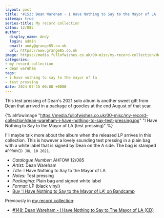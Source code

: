 ```yaml
---
layout: post
title: "#153: Dean Wareham - I Have Nothing to Say to the Mayor of LA (test pressing)"
sitemap: true
series-title: My record collection
catno: 12/085
author:
  display_name: Andy
  login: admin
  email: andy@grange85.co.uk
  url: https://www.grange85.co.uk
image: https://media.fullofwishes.co.uk/00-misc/my-record-collection/dean-wareham-i-have-nothing-to-say-test-pressing.jpg
categories:
- my record collection
- dean wareham
tags:
- i have nothing to say to the mayor of la
- test pressing
date: 2024-07-15 00:00 +0000
---
```

This test pressing of Dean's 2021 solo album is another sweet gift from Dean that arrived in a package of goodies at the end August of that year. 

{% ahfowimage "https://media.fullofwishes.co.uk/00-misc/my-record-collection/dean-wareham-i-have-nothing-to-say-test-pressing.jpg" "I Have Nothing to Say to the Mayor of LA (test pressing)" %}

I'll maybe talk more about the album when the released LP arrives in this collection. This is however a lovely sounding test pressing in a plain bag with a white label that is signed by Dean on the A side. The bag is stamped `APPROVED JUL 10 2021`. 

 - *Catalogue Number:* AHFOW 12/085
 - *Artist:* Dean Wareham
 - *Title:* I Have Nothing to Say to the Mayor of LA
 - *Notes:* Test pressing
 - *Packaging:* Plain bag and signed white label
 - *Format:* LP (black vinyl)
 - [Buy 'I Have Nothing to Say to the Mayor of LA' on Bandcamp](https://deanwareham.bandcamp.com/album/i-have-nothing-to-say-to-the-mayor-of-l-a)

Previously in [my record collection](/category/my-record-collection):
 - [#148: Dean Wareham - I Have Nothing to Say to The Mayor of LA (CD)](/2024/06/27/my-record-collection-148-dean-wareham-i-have-nothing-to-say-to-the-mayor-of-la-cd/)
